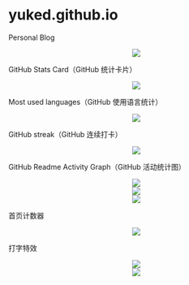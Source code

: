 # yuked.github.io
Personal Blog

<div align="center"><img src="https://cdn.jsdelivr.net/gh/yuked/yuked.github.io/assets/github-contribution-grid-snake.svg" /></div>

GitHub Stats Card（GitHub 统计卡片）
<div align="center"> <img src="https://github-readme-stats.vercel.app/api?username=yuked&show_icons=true&theme=tokyonight" /> </div>

Most used languages（GitHub 使用语言统计）
<div align="center"> <img src="https://github-readme-stats.vercel.app/api/top-langs/?username=yuked" /> </div>

GitHub streak（GitHub 连续打卡）
<div align="center"> <img src="https://github-readme-streak-stats.herokuapp.com/?user=yuked" /> </div>

GitHub Readme Activity Graph（GitHub 活动统计图）
<div align="center"> <img src="https://github-readme-activity-graph.vercel.app/graph?username=yuked&theme=xcode" /> </div>  

<div align="center"><img src="https://img.shields.io/badge/python-3.9-orange" /> </div>  
<div align="center"><img src="https://img.shields.io/badge/python-3.9-orange?style=for-the-badge&logo=python&logoColor=orange" /> </div>  

首页计数器
<div align="center"> <img src="https://profile-counter.glitch.me/yuked/count.svg" /> </div>

打字特效
<div align="center"> <img src="https://readme-typing-svg.herokuapp.com/?lines=哈哈哈哈哈哈哈哈哈哈哈哈哈&center=true&font=Roboto&size=27" /></div>

<div align="center"> <a href="https://blog.ytadx.cn/"> <img src="https://readme-typing-svg.herokuapp.com/?lines=啊啊啊啊啊啊啊啊啊啊&center=true&size=27"> </a> </div>




